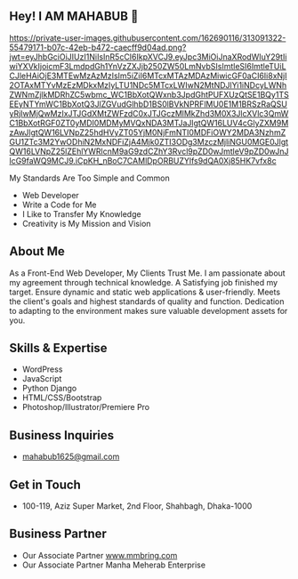 ## Hey! I AM MAHABUB 👋

https://private-user-images.githubusercontent.com/162690116/313091322-55479171-b07c-42eb-b472-caecff9d04ad.png?jwt=eyJhbGciOiJIUzI1NiIsInR5cCI6IkpXVCJ9.eyJpc3MiOiJnaXRodWIuY29tIiwiYXVkIjoicmF3LmdpdGh1YnVzZXJjb250ZW50LmNvbSIsImtleSI6ImtleTUiLCJleHAiOjE3MTEwMzAzMzIsIm5iZiI6MTcxMTAzMDAzMiwicGF0aCI6Ii8xNjI2OTAxMTYvMzEzMDkxMzIyLTU1NDc5MTcxLWIwN2MtNDJlYi1iNDcyLWNhZWNmZjlkMDRhZC5wbmc_WC1BbXotQWxnb3JpdGhtPUFXUzQtSE1BQy1TSEEyNTYmWC1BbXotQ3JlZGVudGlhbD1BS0lBVkNPRFlMU0E1M1BRSzRaQSUyRjIwMjQwMzIxJTJGdXMtZWFzdC0xJTJGczMlMkZhd3M0X3JlcXVlc3QmWC1BbXotRGF0ZT0yMDI0MDMyMVQxNDA3MTJaJlgtQW16LUV4cGlyZXM9MzAwJlgtQW16LVNpZ25hdHVyZT05YjM0NjFmNTI0MDFiOWY2MDA3NzhmZGU1ZTc3M2YwODhiN2MxNDFiZjA4Mjk0ZTI3ODg3MzczMjliNGU0MGE0JlgtQW16LVNpZ25lZEhlYWRlcnM9aG9zdCZhY3Rvcl9pZD0wJmtleV9pZD0wJnJlcG9faWQ9MCJ9.iCpKH_nBoC7CAMlDpORBUZYlfs9dQA0Xj85HK7vfx8c

My Standards Are Too Simple and Common

- Web Developer
- Write a Code for Me
- I Like to Transfer My Knowledge
- Creativity is My Mission and Vision

## About Me
As a Front-End Web Developer, My Clients Trust Me. I am passionate about my agreement through technical knowledge. A Satisfying job finished my target. Ensure dynamic and static web applications & user-friendly. Meets the client's goals and highest standards of quality and function. Dedication to adapting to the environment makes sure valuable development assets for you.

## Skills & Expertise
- WordPress
- JavaScript
- Python Django
- HTML/CSS/Bootstrap
- Photoshop/Illustrator/Premiere Pro

## Business Inquiries
- mahabub1625@gmail.com

## Get in Touch
- 100-119, Aziz Super Market, 2nd Floor, Shahbagh, Dhaka-1000

## Business Partner
- Our Associate Partner www.mmbring.com
- Our Associate Partner Manha Meherab Enterprise



